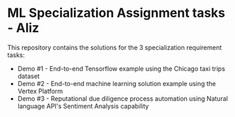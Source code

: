 # ML Specialization Assignment tasks - Aliz

This repository contains the solutions for the 3 specialization requirement tasks:

- Demo #1  - End-to-end Tensorflow example using the Chicago taxi trips dataset
- Demo #2  - End-to-end machine learning solution example using the Vertex Platform
- Demo #3  - Reputational due diligence process automation using Natural language API's Sentiment Analysis capability